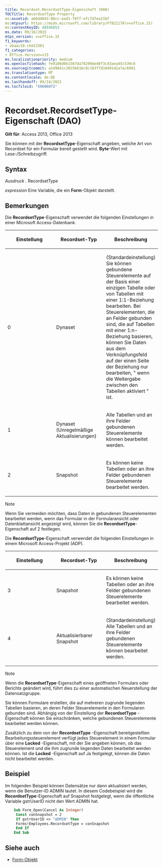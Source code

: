 ```yaml
---
title: Recordset.RecordsetType-Eigenschaft (DAO)
TOCTitle: RecordsetType Property
ms:assetid: a66d4043-08cc-ead1-f9ff-efc7d7ea21bf
ms:mtpsurl: https://msdn.microsoft.com/library/Ff821178(v=office.15)
ms:contentKeyID: 48546853
ms.date: 09/18/2015
mtps_version: v=office.15
f1_keywords:
- vbaac10.chm13361
f1_categories:
- Office.Version=v15
ms.localizationpriority: medium
ms.openlocfilehash: fe9106d661567da70299de40f3c93aea45c539c6
ms.sourcegitcommit: a1d9041c20256616c9c183f7d1049142a7ac6991
ms.translationtype: MT
ms.contentlocale: de-DE
ms.lasthandoff: 09/24/2021
ms.locfileid: "59606072"
---
```

# <a name="recordsetrecordsettype-property-dao"></a>Recordset.RecordsetType-Eigenschaft (DAO)

**Gilt für**: Access 2013, Office 2013

Sie können mit der **RecordsetType**-Eigenschaft angeben, welche Art von Recordset für ein Formular bereit gestellt wird. **Byte**-Wert mit Lese-/Schreibzugriff.

## <a name="syntax"></a>Syntax

*Ausdruck* . RecordsetType

*expression* Eine Variable, die ein **Form**-Objekt darstellt.

## <a name="remarks"></a>Bemerkungen

Die **RecordsetType**-Eigenschaft verwendet die folgenden Einstellungen in einer Microsoft Access-Datenbank.

<table>
<colgroup>
<col style="width: 33%" />
<col style="width: 33%" />
<col style="width: 33%" />
</colgroup>
<thead>
<tr class="header">
<th><p>Einstellung</p></th>
<th><p>Recordset-Typ</p></th>
<th><p>Beschreibung</p></th>
</tr>
</thead>
<tbody>
<tr class="odd">
<td><p>0</p></td>
<td><p>Dynaset</p></td>
<td><p>(Standardeinstellung) Sie können gebundene Steuerelemente auf der Basis einer einzigen Tabelle oder von Tabellen mit einer 1:1-Beziehung bearbeiten. Bei Steuerelementen, die an Felder gebunden sind, die auf Tabellen mit einer 1:n-Beziehung basieren, können Sie Daten aus dem Verknüpfungsfeld auf der einen Seite der Beziehung nur bearbeiten, &quot; wenn die Weitergabe zwischen den Tabellen aktiviert &quot; ist.</p></td>
</tr>
<tr class="even">
<td><p>1</p></td>
<td><p>Dynaset (Unregelmäßige Aktualisierungen)</p></td>
<td><p>Alle Tabellen und an ihre Felder gebundenen Steuerelemente können bearbeitet werden.</p></td>
</tr>
<tr class="odd">
<td><p>2</p></td>
<td><p>Snapshot</p></td>
<td><p>Es können keine Tabellen oder an ihre Felder gebundenen Steuerelemente bearbeitet werden.</p></td>
</tr>
</tbody>
</table>

> [!NOTE]
> Wenn Sie vermeiden möchten, dass Daten in gebundenen Steuerelementen bearbeitet werden, wenn das Formular in der Formularansicht oder Datenblattansicht angezeigt wird, können Sie die **RecordsetType**-Eigenschaft auf 2 festlegen.

Die **RecordsetType**-Eigenschaft verwendet die folgenden Einstellungen in einem Microsoft Access-Projekt (ADP).

<table>
<colgroup>
<col style="width: 33%" />
<col style="width: 33%" />
<col style="width: 33%" />
</colgroup>
<thead>
<tr class="header">
<th><p>Einstellung</p></th>
<th><p>Recordset-Typ</p></th>
<th><p>Beschreibung</p></th>
</tr>
</thead>
<tbody>
<tr class="odd">
<td><p>3</p></td>
<td><p>Snapshot</p></td>
<td><p>Es können keine Tabellen oder an ihre Felder gebundenen Steuerelemente bearbeitet werden.</p></td>
</tr>
<tr class="even">
<td><p>4 </p></td>
<td><p>Aktualisierbarer Snapshot</p></td>
<td><p>(Standardeinstellung) Alle Tabellen und an ihre Felder gebundenen Steuerelemente können bearbeitet werden.</p></td>
</tr>
</tbody>
</table>

> [!NOTE]
> Wenn die **RecordsetType**-Eigenschaft eines geöffneten Formulars oder Berichts geändert wird, führt dies zu einer automatischen Neuerstellung der Datensatzgruppe.

Sie können Formulare erstellen, die auf mehreren zugrunde liegenden Tabellen basieren, an deren Felder Steuerelemente in den Formularen gebunden sind. Abhängig von der Einstellung der **RecordsetType** -Eigenschaft können Sie einschränken, welche gebundenen Steuerelemente bearbeitet werden können.

Zusätzlich zu dem von der **RecordsetType** -Eigenschaft bereitgestellten Bearbeitungssteuerelement verfügt jedes Steuerelement in einem Formular über eine **Locked** -Eigenschaft, mit der Sie angeben können, ob das Steuerelement und die ihm zugrunde liegenden Daten bearbeitet werden können. Ist die **Locked** -Eigenschaft auf Ja festgelegt, können die Daten nicht bearbeitet werden.

## <a name="example"></a>Beispiel

Im folgenden Beispiel können Datensätze nur dann aktualisiert werden, wenn die Benutzer-ID ADMIN lautet. In diesem Codebeispiel wird die **RecordsetType**-Eigenschaft auf Snapshot festgelegt, wenn die öffentliche Variable gstrUserID nicht den Wert ADMIN hat.

```vb
    Sub Form_Open(Cancel As Integer) 
     Const conSnapshot = 2 
     If gstrUserID <> "ADMIN" Then 
     Forms!Employees.RecordsetType = conSnapshot 
     End If 
    End Sub
```

## <a name="see-also"></a>Siehe auch

- [Form-Objekt](https://docs.microsoft.com/office/vba/api/Access.Form)


